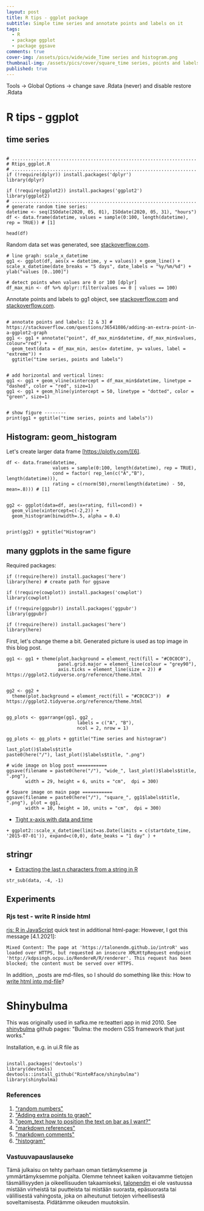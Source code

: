 ```yaml
---
layout: post
title: R tips - ggplot package
subtitle: Simple time series and annotate points and labels on it
tags:
  - R
  - package ggplot
  - package ggsave
comments: true
cover-img: /assets/pics/wide/wide_Time series and histogram.png
thumbnail-img: /assets/pics/cover/square_time series, points and labels.png
published: true
---
```


Tools -> Global Options -> change save .Rdata (never) and disable restore .Rdata 

# R tips - ggplot 


## time series

~~~

# ....................................................................
# Rtips_ggplot.R
# ....................................................................
if (!require(dplyr)) install.packages('dplyr')
library(dplyr)

if (!require(ggplot2)) install.packages('ggplot2')
library(ggplot2)
# ....................................................................
# generate random time series:
datetime <- seq(ISOdate(2020, 05, 01), ISOdate(2020, 05, 31), "hours")
df <- data.frame(datetime, values = sample(0:100, length(datetime), rep = TRUE)) # [1]

head(df)
~~~
Random data set was generated, see [stackoverflow.com][1].
~~~
# line graph: scale_x_datetime  
gg1 <- ggplot(df, aes(x = datetime, y = values)) + geom_line() + 
scale_x_datetime(date_breaks = "5 days", date_labels = "%y/%m/%d") + 
ylab("values [0..100]")

# detect points when values are 0 or 100 [dplyr]
df_max_min <- df %>% dplyr::filter(values == 0 | values == 100)
~~~
Annotate points and labels to gg1 object, see [stackoverflow.com][2] and [stackoverflow.com][3].
~~~

# annotate points and labels: [2 & 3] # https://stackoverflow.com/questions/36541086/adding-an-extra-point-in-a-ggplot2-graph
gg1 <- gg1 + annotate("point", df_max_min$datetime, df_max_min$values, colour="red") + 
  geom_text(data = df_max_min, aes(x= datetime, y= values, label = "extreme")) + 
  ggtitle("time series, points and labels") 


# add horizontal and vertical lines:
gg1 <- gg1 + geom_vline(xintercept = df_max_min$datetime, linetype = "dashed", color = "red", size=1)  
gg1 <- gg1 + geom_hline(yintercept = 50, linetype = "dotted", color = "green", size=1)


# show figure --------
print(gg1 + ggtitle("time series, points and labels"))

~~~

## Histogram: geom_histogram

Let's create larger data frame [https://plotly.com/][6].
~~~
df <- data.frame(datetime, 
                 values = sample(0:100, length(datetime), rep = TRUE), 
                 cond = factor( rep_len(c("A","B"), length(datetime))), 
                 rating = c(rnorm(50),rnorm(length(datetime) - 50, mean=.8))) # [1]


gg2 <- ggplot(data=df, aes(x=rating, fill=cond)) +
  geom_vline(xintercept=c(-2,2)) +
  geom_histogram(binwidth=.5, alpha = 0.4)


print(gg2) + ggtitle("Histogram")

~~~

## many ggplots in the same figure

Required packages:

~~~
if (!require(here)) install.packages('here')
library(here) # create path for ggsave

if (!require(cowplot)) install.packages('cowplot')
library(cowplot)

if (!require(ggpubr)) install.packages('ggpubr')
library(ggpubr)

if (!require(here)) install.packages('here')
library(here)
~~~

First, let's change theme a bit. Generated picture is used as top image in this blog post.
~~~
gg1 <- gg1 + theme(plot.background = element_rect(fill = "#C0C0C0"), 
                   panel.grid.major = element_line(colour = "grey90"), 
                   axis.ticks = element_line(size = 2)) # https://ggplot2.tidyverse.org/reference/theme.html


gg2 <- gg2 + 
  theme(plot.background = element_rect(fill = "#C0C0C3"))  # https://ggplot2.tidyverse.org/reference/theme.html


gg_plots <- ggarrange(gg1, gg2 , 
                          labels = c("A", "B"),
                          ncol = 2, nrow = 1)

gg_plots <- gg_plots + ggtitle("Time series and histogram")

last_plot()$labels$title
paste0(here("/"), last_plot()$labels$title, ".png")

# wide image on blog post ===========
ggsave(filename = paste0(here("/"), "wide_", last_plot()$labels$title, ".png"),
       width = 29, height = 6, units = "cm",  dpi = 300)

# Square image on main page ===========
ggsave(filename = paste0(here("/"), "square_", gg1$labels$title, ".png"), plot = gg1,
       width = 10, height = 10, units = "cm",  dpi = 300)

~~~


- [Tight x-axis with data and time](https://stackoverflow.com/questions/44518354/ggplot-with-date-x-axis-at-y-0-and-labels-at-the-bottom)

~~~
+ ggplot2::scale_x_datetime(limit=as.Date(limits = c(startdate_time, '2015-07-01')), expand=c(0,0), date_beaks = "1 day" ) + 
~~~

## stringr

- [Extracting the last n characters from a string in R](https://stackoverflow.com/questions/7963898/extracting-the-last-n-characters-from-a-string-in-r)
~~~
str_sub(data, -4, -1) 
~~~


## Experiments

### Rjs test - write R inside html

[rjs: R in JavaScript](https://github.com/kdpsingh/rjs) quick test in additional html-page: However, I got this message [4.1.2021]:
~~~
Mixed Content: The page at 'https://talonendm.github.io/introR' was loaded over HTTPS, but requested an insecure XMLHttpRequest endpoint 'http://kdpsingh.ocpu.io/RendereR/R/renderer'. This request has been blocked; the content must be served over HTTPS.
~~~
In addition, _posts are md-files, so I should do something like this: How to [write html into md-file](https://stackoverflow.com/questions/16350545/html-code-into-readme-md-on-github)?


# Shinybulma

This was originally used in safka.me re:teatteri app in mid 2010. See [shinybulma](https://github.com/RinteRface/shinybulma) github pages: "Bulma: the modern
CSS framework that just works."


Installation, e.g. in ui.R file as
~~~

install.packages('devtools')
library(devtools)
devtools::install_github("RinteRface/shinybulma")
library(shinybulma)

~~~




### References

1. ["random numbers"](https://stackoverflow.com/questions/19352267/create-a-dataframe-with-random-numbers-in-each-column)
2. ["Adding extra points to graph"](https://stackoverflow.com/questions/36541086/adding-an-extra-point-in-a-ggplot2-graph)
3. ["geom_text how to position the text on bar as I want?"](https://stackoverflow.com/questions/40211451/geom-text-how-to-position-the-text-on-bar-as-i-want)
4. ["markdown references"](https://wordpress.com/support/markdown-quick-reference/)
5. ["markdown comments"](https://gist.github.com/jonikarppinen/47dc8c1d7ab7e911f4c9)
6. ["histogram"](https://plotly.com/ggplot2/geom_histogram/)

<!-- a normal html comment [5] -->
[//]: # (This is a comment. [5])


[//]: # (Markdown comments - label in brackets is shown when hovering the link)
[1]: https://stackoverflow.com/questions/19352267/create-a-dataframe-with-random-numbers-in-each-column "random numbers"
[2]: https://stackoverflow.com/questions/36541086/adding-an-extra-point-in-a-ggplot2-graph "Adding extra points to graph"
[3]: https://stackoverflow.com/questions/40211451/geom-text-how-to-position-the-text-on-bar-as-i-want "geom_text how to position the text on bar as I want?"
[6]: https://plotly.com/ggplot2/geom_histogram/ "histogram"




### Vastuuvapauslauseke

Tämä julkaisu on tehty parhaan oman tietämyksemme ja ymmärtämyksemme pohjalta. Olemme tehneet kaiken voitavamme tietojen täsmällisyyden ja oikeellisuuden takaamiseksi, [talonendm](https://talonendm.github.io/) ei ole vastuussa mistään virheistä tai puutteista tai mistään suorasta, epäsuorasta tai välillisestä
vahingosta, joka on aiheutunut tietojen virheellisestä soveltamisesta. Pidätämme oikeuden muutoksiin.